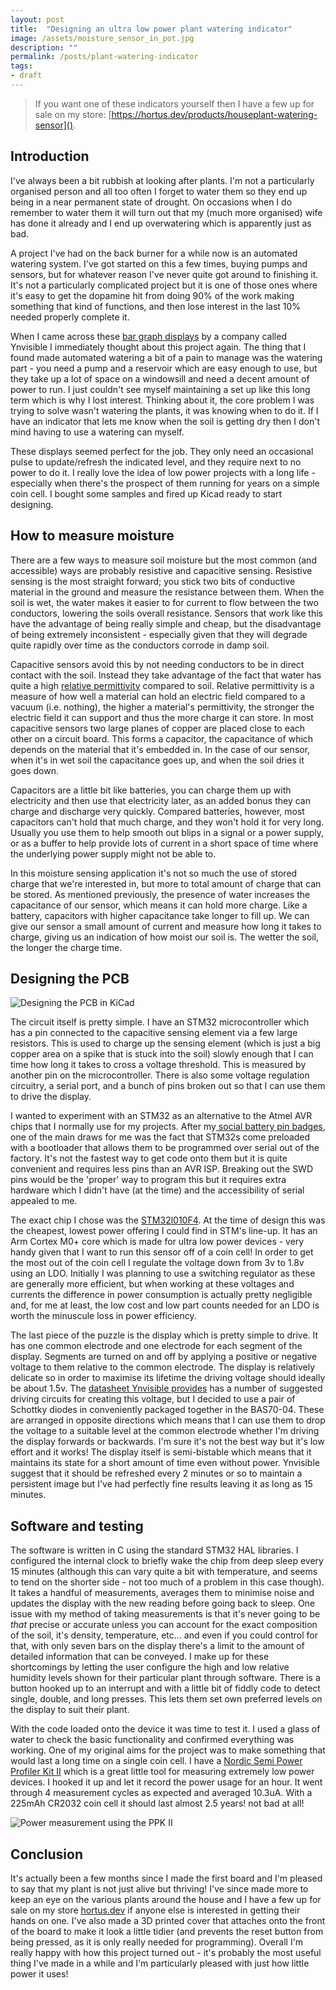 ```yaml
---
layout: post
title:  "Designing an ultra low power plant watering indicator"
image: /assets/moisture_sensor_in_pot.jpg
description: ""
permalink: /posts/plant-watering-indicator
tags:
- draft
---
```


>If you want one of these indicators yourself then I have a few up for sale on my store: [https://hortus.dev/products/houseplant-watering-sensor](). 

## Introduction

I've always been a bit rubbish at looking after plants. I'm not a particularly organised person and all too often I forget to water them so they end up being in a near permanent state of drought. On occasions when I do remember to water them it will turn out that my (much more organised) wife has done it already and I end up overwatering which is apparently just as bad. 

A project I've had on the back burner for a while now is an automated watering system. I've got started on this a few times, buying pumps and sensors, but for whatever reason I've never quite got around to finishing it. It's not a particularly complicated project but it is one of those ones where it's easy to get the dopamine hit from doing 90% of the work making something that kind of functions, and then lose interest in the last 10% needed properly complete it.

When I came across these [bar graph displays](https://www.ynvisible.com/product/bar-graph-display-pack-of-3) by a company called Ynvisible I immediately thought about this project again. The thing that I found made automated watering a bit of a pain to manage was the watering part - you need a pump and a reservoir which are easy enough to use, but they take up a lot of space on a windowsill and need a decent amount of power to run. I just couldn't see myself maintaining a set up like this long term which is why I lost interest. Thinking about it, the core problem I was trying to solve wasn't watering the plants, it was knowing when to do it. If I have an indicator that lets me know when the soil is getting dry then I don't mind having to use a watering can myself. 

These displays seemed perfect for the job. They only need an occasional pulse to update/refresh the indicated level, and they require next to no power to do it. I really love the idea of low power projects with a long life - especially when there's the prospect of them running for years on a simple coin cell. I bought some samples and fired up Kicad ready to start designing.

## How to measure moisture

There are a few ways to measure soil moisture but the most common (and accessible) ways are probably resistive and capacitive sensing. Resistive sensing is the most straight forward; you stick two bits of conductive material in the ground and measure the resistance between them. When the soil is wet, the water makes it easier to for current to flow between the two conductors, lowering the soils overall resistance. Sensors that work like this have the advantage of being really simple and cheap, but the disadvantage of being extremely inconsistent - especially given that they will degrade quite rapidly over time as the conductors corrode in damp soil. 

Capacitive sensors avoid this by not needing conductors to be in direct contact with the soil. Instead they take advantage of the fact that water has quite a high [relative permittivity](https://en.wikipedia.org/wiki/Relative_permittivity) compared to soil. Relative permittivity is a measure of how well a material can hold an electric field compared to a vacuum (i.e. nothing), the higher a material's permittivity, the stronger the electric field it can support and thus the more charge it can store. In most capacitive sensors two large planes of copper are placed close to each other on a circuit board. This forms a capacitor, the capacitance of which depends on the material that it's embedded in. In the case of our sensor, when it's in wet soil the capacitance goes up, and when the soil dries it goes down.

Capacitors are a little bit like batteries, you can charge them up with electricity and then use that electricity later, as an added bonus they can charge and discharge very quickly. Compared batteries, however, most capacitors can't hold that much charge, and they won't hold it for very long. Usually you use them to help smooth out blips in a signal or a power supply, or as a buffer to help provide lots of current in a short space of time where the underlying power supply might not be able to.

In this moisture sensing application it's not so much the use of stored charge that we're interested in, but more to total amount of charge that can be stored. As mentioned previously, the presence of water increases the capacitance of our sensor, which means it can hold more charge. Like a battery, capacitors with higher capacitance take longer to fill up. We can give our sensor a small amount of current and measure how long it takes to charge, giving us an indication of how moist our soil is. The wetter the soil, the longer the charge time.

## Designing the PCB

![Designing the PCB in KiCad](/assets/moisture_sensor_pcb_layout.png)

The circuit itself is pretty simple. I have an STM32 microcontroller which has a pin connected to the capacitive sensing element via a few large resistors. This is used to charge up the sensing element (which is just a big copper area on a spike that is stuck into the soil) slowly enough that I can time how long it takes to cross a voltage threshold. This is measured by another pin on the microcontroller. There is also some voltage regulation circuitry, a serial port, and a bunch of pins broken out so that I can use them to drive the display.

I wanted to experiment with an STM32 as an alternative to the Atmel AVR chips that I normally use for my projects. After my[ social battery pin badges](https://hortus.dev/products/social-battery), one of the main draws for me was the fact that STM32s come preloaded with a bootloader that allows them to be programmed over serial out of the factory. It's not the fastest way to get code onto them but it is quite convenient and requires less pins than an AVR ISP. Breaking out the SWD pins would be the 'proper' way to program this but it requires extra hardware which I didn't have (at the time) and the accessibility of serial appealed to me.

The exact chip I chose was the [STM32l010F4](https://www.st.com/en/microcontrollers-microprocessors/stm32l010f4.html). At the time of design this was the cheapest, lowest power offering I could find in STM's line-up. It has an Arm Cortex M0+ core which is made for ultra low power devices - very handy given that I want to run this sensor off of a coin cell! In order to get the most out of the coin cell I regulate the voltage down from 3v to 1.8v using an LDO. Initially I was planning to use a switching regulator as these are generally more efficient, but when working at these voltages and currents the difference in power consumption is actually pretty negligible and, for me at least, the low cost and low part counts needed for an LDO is worth the minuscule loss in power efficiency.

The last piece of the puzzle is the display which is pretty simple to drive. It has one common electrode and one electrode for each segment of the display. Segments are turned on and off by applying a positive or negative voltage to them relative to the common electrode. The display is relatively delicate so in order to maximise its lifetime the driving voltage should ideally be about 1.5v. The [datasheet Ynvisible provides](https://cdn.prod.website-files.com/5f7f21e12602d912658dce12/62207f059a97570924e24003_D0431G02V01-V1.0.pdf) has a number of suggested driving circuits for creating this voltage, but I decided to use a pair of Schottky diodes in conveniently packaged together in the BAS70-04. These are arranged in opposite directions which means that I can use them to drop the voltage to a suitable level at the common electrode whether I'm driving the display forwards or backwards. I'm sure it's not the best way but it's low effort and it works! The display itself is semi-bistable which means that it maintains its state for a short amount of time even without power. Ynvisible suggest that it should be refreshed every 2 minutes or so to maintain a persistent image but I've had perfectly fine results leaving it as long as 15 minutes. 

## Software and testing

The software is written in C using the standard STM32 HAL libraries. I configured the internal clock to briefly wake the chip from deep sleep every 15 minutes (although this can vary quite a bit with temperature, and seems to tend on the shorter side - not too much of a problem in this case though). It takes a handful of measurements, averages them to minimise noise and updates the display with the new reading before going back to sleep. One issue with my method of taking measurements is that it's never going to be _that_ precise or accurate unless you can account for the exact composition of the soil, it's density, temperature, etc... and even if you could control for that, with only seven bars on the display there's a limit to the amount of detailed information that can be conveyed. I make up for these shortcomings by letting the user configure the high and low relative humidity levels shown for their particular plant through software. There is a button hooked up to an interrupt and with a little bit of fiddly code to detect single, double, and long presses. This lets them set own preferred levels on the display to suit their plant.

With the code loaded onto the device it was time to test it. I used a glass of water to check the basic functionality and confirmed everything was working. One of my original aims for the project was to make something that would last a long time on a single coin cell. I have a [Nordic Semi Power Profiler Kit II](https://www.nordicsemi.com/Products/Development-hardware/Power-Profiler-Kit-2) which is a great little tool for measuring extremely low power devices. I hooked it up and let it record the power usage for an hour. It went through 4 measurement cycles as expected and averaged 10.3uA. With a 225mAh CR2032 coin cell it should last almost 2.5 years! not bad at all! 

![Power measurement using the PPK II](/assets/moisture_sensor_power_measurement.png)

## Conclusion

It's actually been a few months since I made the first board and I'm pleased to say that my plant is not just alive but thriving! I've since made more to keep an eye on the various plants around the house and I have a few up for sale on my store [hortus.dev](https://hortus.dev/products/houseplant-watering-sensor?utm_source=davidcapper.dev) if anyone else is interested in getting their hands on one. I've also made a 3D printed cover that attaches onto the front of the board to make it look a little tidier (and prevents the reset button from being pressed, as it is only really needed for programming).  Overall I'm really happy with how this project turned out - it's probably the most useful thing I've made in a while and I'm particularly pleased with just how little power it uses! 

